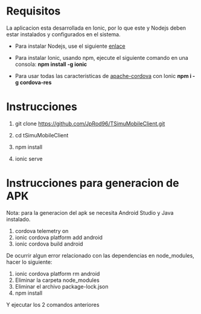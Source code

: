 # Requisitos

La aplicacion esta desarrollada en Ionic, por lo que este y Nodejs deben estar instalados y configurados en el sistema.

  

- Para instalar Nodejs, use el siguiente [enlace](https://nodejs.org/es/)

- Para instalar Ionic, usando npm, ejecute el siguiente comando en una consola: 
**npm install -g ionic**
- Para usar todas las caracteristicas de [apache-cordova](https://cordova.apache.org/) con Ionic
**npm i -g cordova-res**
  
# Instrucciones

1. git clone https://github.com/JpRod96/TSimuMobileClient.git

2. cd tSimuMobileClient

3. npm install

4. ionic serve

# Instrucciones para generacion de APK
Nota: para la generacion del apk se necesita Android Studio y Java instalado.
1. cordova telemetry on
2. ionic cordova platform add android
3. ionic cordova build android

De ocurrir algun error relacionado con las dependencias en node_modules, hacer lo siguiente:

1. ionic cordova platform rm android
2. Eliminar la carpeta node_modules 
3. Eliminar el archivo package-lock.json
4. npm install

Y ejecutar los 2 comandos anteriores